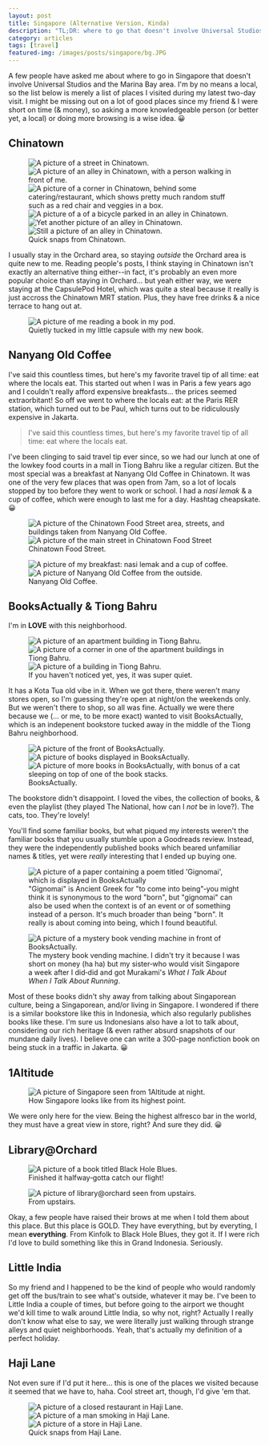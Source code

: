 ```yaml
---
layout: post
title: Singapore (Alternative Version, Kinda)
description: "TL;DR: where to go that doesn't involve Universal Studios and the Marina Bay area."
category: articles
tags: [travel]
featured-img: /images/posts/singapore/bg.JPG
---
```


A few people have asked me about where to go in Singapore that doesn't involve Universal Studios and the Marina Bay area. I'm by no means a local, so the list below is merely a list of places I visited during my latest two-day visit. I might be missing out on a lot of good places since my friend &amp; I were short on time (&amp; money), so asking a more knowledgeable person (or better yet, a local) or doing more browsing is a wise idea. 😀

## Chinatown

<figure class="figure">
    <img class="figure-image" src="/images/posts/singapore/chinatown-1.JPG" alt="A picture of a street in Chinatown.">
	<img class="figure-image" src="/images/posts/singapore/chinatown-2.JPG" alt="A picture of an alley in Chinatown, with a person walking in front of me.">
	<img class="figure-image" src="/images/posts/singapore/chinatown-3.JPG" alt="A picture of a corner in Chinatown, behind some catering/restaurant, which shows pretty much random stuff such as a red chair and veggies in a box.">
	<img class="figure-image" src="/images/posts/singapore/chinatown-4.JPG" alt="A picture of a of a bicycle parked in an alley in Chinatown.">   
	<img class="figure-image" src="/images/posts/singapore/chinatown-5.JPG" alt="Yet another picture of an alley in Chinatown."> 
	<img class="figure-image" src="/images/posts/singapore/chinatown-6.JPG" alt="Still a picture of an alley in Chinatown.">
	<figcaption class="figcaption">
        <span class="figcaption__text">Quick snaps from Chinatown.</span>
    </figcaption>
</figure>

I usually stay in the Orchard area, so staying *outside* the Orchard area is quite new to me. Reading people's posts, I think staying in Chinatown isn't exactly an alternative thing either--in fact, it's probably an even more popular choice than staying in Orchard... but yeah either way, we were staying at the CapsulePod Hotel, which was quite a steal because it really is just accross the Chinatown MRT station. Plus, they have free drinks &amp; a nice terrace to hang out at.

<figure class="figure">
    <img class="figure-image" src="/images/posts/singapore/reading-book.JPG" alt="A picture of me reading a book in my pod.">
	<figcaption class="figcaption">
        <span class="figcaption__text">Quietly tucked in my little capsule with my new book.</span>
    </figcaption>
</figure>

## Nanyang Old Coffee
I've said this countless times, but here's my favorite travel tip of all time: eat where the locals eat. This started out when I was in Paris a few years ago and I couldn't really afford expensive breakfasts... the prices seemed extraorbitant! So off we went to where the locals eat: at the Paris RER station, which turned out to be Paul, which turns out to be ridiculously expensive in Jakarta. 

<blockquote>
I've said this countless times, but here's my favorite travel tip of all time: eat where the locals eat.
</blockquote>

I've been clinging to said travel tip ever since, so we had our lunch at one of the lowkey food courts in a mall in Tiong Bahru like a regular citizen. But the most special was a breakfast at Nanyang Old Coffee in Chinatown. It was one of the very few places that was open from 7am, so a lot of locals stopped by too before they went to work or school. I had a *nasi lemak* &amp; a cup of coffee, which were enough to last me for a day. Hashtag cheapskate. 😀

<figure class="figure">
    <img class="figure-image" src="/images/posts/singapore/nanyang-old-coffee.JPG" alt="A picture of the Chinatown Food Street area, streets, and buildings taken from Nanyang Old Coffee.">
	<img class="figure-image" src="/images/posts/singapore/chinatown-food-street.JPG" alt="A picture of the main street in Chinatown Food Street">
	<figcaption class="figcaption">
        <span class="figcaption__text">Chinatown Food Street.</span>
    </figcaption>
</figure>

<figure class="figure">
    <img class="figure-image" src="/images/posts/singapore/nanyang-old-coffee-2.JPG" alt="A picture of my breakfast: nasi lemak and a cup of coffee.">
	<img class="figure-image" src="/images/posts/singapore/nanyang-old-coffee-3.JPG" alt="A picture of Nanyang Old Coffee from the outside.">
	<figcaption class="figcaption">
        <span class="figcaption__text">Nanyang Old Coffee.</span>
    </figcaption>
</figure>

## BooksActually & Tiong Bahru
I'm in **LOVE** with this neighborhood. 

<figure class="figure">
    <img class="figure-image" src="/images/posts/singapore/tiong-bahru-1.JPG" alt="A picture of an apartment building in Tiong Bahru.">
	<img class="figure-image" src="/images/posts/singapore/tiong-bahru-2.JPG" alt="A picture of a corner in one of the apartment buildings in Tiong Bahru.">
	<img class="figure-image" src="/images/posts/singapore/tiong-bahru-3.JPG" alt="A picture of a building in Tiong Bahru.">
	<figcaption class="figcaption">
        <span class="figcaption__text">If you haven't noticed yet, yes, it was super quiet.</span>
    </figcaption>
</figure>

It has a Kota Tua old vibe in it. When we got there, there weren't many stores open, so I'm guessing they're open at night/on the weekends only. But we weren't there to shop, so all was fine. Actually we were there because we (... or me, to be more exact) wanted to visit BooksActually, which is an indepenent bookstore tucked away in the middle of the Tiong Bahru neighborhood. 

<figure class="figure">
    <img class="figure-image" src="/images/posts/singapore/books-actually-1.JPG" alt="A picture of the front of BooksActually.">
	<img class="figure-image" src="/images/posts/singapore/books-actually-2.JPG" alt="A picture of books displayed in BooksActually.">
	<img class="figure-image" src="/images/posts/singapore/books-actually-3.JPG" alt="A picture of more books in BooksActually, with bonus of a cat sleeping on top of one of the book stacks.">
	<figcaption class="figcaption">
        <span class="figcaption__text">BooksActually.</span>
    </figcaption>
</figure>

The bookstore didn't disappoint. I loved the vibes, the collection of books, &amp; even the playlist (they played The National, how can I *not* be in love?). The cats, too. They're lovely!

You'll find some familiar books, but what piqued my interests weren't the familiar books that you usually stumble upon a Goodreads review. Instead, they were the independently published books which beared unfamiliar names &amp; titles, yet were *really* interesting that I ended up buying one.

<figure class="figure">
    <img class="figure-image" src="/images/posts/singapore/books-actually-4.JPG" alt="A picture of a paper containing a poem titled 'Gignomai', which is displayed in BooksActually">
	<figcaption class="figcaption">
        <span class="figcaption__text">"Gignomai" is Ancient Greek for "to come into being"‐you might think it is synonymous to the word "born", but "gignomai" can also be used when the context is of an event or of something instead of a person. It's much broader than being "born". It really is about coming into being, which I found beautiful.</span>
    </figcaption>
</figure>

<figure class="figure">
    <img class="figure-image" src="/images/posts/singapore/books-actually-5.JPG" alt="A picture of a mystery book vending machine in front of BooksActually.">
	<figcaption class="figcaption">
        <span class="figcaption__text">The mystery book vending machine. I didn't try it because I was short on money (ha ha) but my sister‐who would visit Singapore a week after I did‐did and got Murakami's <em>What I Talk About When I Talk About Running</em>.</span>
    </figcaption>
</figure>

Most of these books didn't shy away from talking about Singaporean culture, being a Singaporean, and/or living in Singapore. I wondered if there is a similar bookstore like this in Indonesia, which also regularly publishes books like these. I'm sure us Indonesians also have a lot to talk about, considering our rich heritage (&amp; even rather absurd snapshots of our mundane daily lives). I believe one can write a 300-page nonfiction book on being stuck in a traffic in Jakarta. 😀

## 1Altitude

<figure class="figure">
    <img class="figure-image" src="/images/posts/singapore/1altitude.JPG" alt="A picture of Singapore seen from 1Altitude at night.">
	<figcaption class="figcaption">
        <span class="figcaption__text">How Singapore looks like from its highest point.</span>
    </figcaption>
</figure>

We were only here for the view. Being the highest alfresco bar in the world, they must have a great view in store, right? And sure they did. 😀

## Library@Orchard

<figure class="figure">
    <img class="figure-image" src="/images/posts/singapore/library-1.JPG" alt="A picture of a book titled Black Hole Blues.">
	<figcaption class="figcaption">
        <span class="figcaption__text">Finished it halfway&dash;gotta catch our flight!</span>
    </figcaption>
</figure>

<figure class="figure">
    <img class="figure-image" src="/images/posts/singapore/library-2.JPG" alt="A picture of library@orchard seen from upstairs.">
	<figcaption class="figcaption">
        <span class="figcaption__text">From upstairs.</span>
    </figcaption>
</figure>

Okay, a few people have raised their brows at me when I told them about this place. But this place is GOLD. They have everything, but by everyting, I mean **everything**. From Kinfolk to Black Hole Blues, they got it. If I were rich I'd love to build something like this in Grand Indonesia. Seriously.

## Little India
So my friend and I happened to be the kind of people who would randomly get off the bus/train to see what's outside, whatever it may be. I've been to Little India a couple of times, but before going to the airport we thought we'd kill time to walk around Little India, so why not, right? Actually I really don't know what else to say, we were literally just walking through strange alleys and quiet neighborhoods. Yeah, that's actually my definition of a perfect holiday.

## Haji Lane
Not even sure if I'd put it here... this is one of the places we visited because it seemed that we have to, haha.  Cool street art, though, I'd give 'em that.

<figure class="figure">
    <img class="figure-image" src="/images/posts/singapore/haji-lane-1.JPG" alt="A picture of a closed restaurant in Haji Lane.">
	<img class="figure-image" src="/images/posts/singapore/haji-lane-2.JPG" alt="A picture of a man smoking in Haji Lane.">	
	<img class="figure-image" src="/images/posts/singapore/haji-lane-3.JPG" alt="A picture of a store in Haji Lane.">
	<figcaption class="figcaption">
        <span class="figcaption__text">Quick snaps from Haji Lane.</span>
    </figcaption>
</figure>
